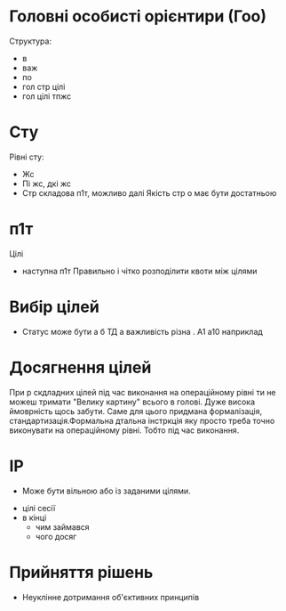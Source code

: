 # Головні особисті орієнтири (Гоо)
Структура:
- в 
- важ 
- по 
- гол стр цілі 
- гол цілі тпжс 
# Сту 
Рівні сту:
- Жс 
- Пі жс, дкі жс 
- Стр складова п1т, можливо далі
Якість стр о має бути достатньою
# п1т
Цілі
- наступна п1т
Правильно і чітко розподілити квоти між цілями 
# Вибір цілей
* Статус може бути а б ТД а важливість різна . А1 а10 наприклад 
# Досягнення цілей
При р скдладних цілей під час виконання на операційному рівні ти не можеш тримати "Велику картину" всього в голові. Дуже висока ймоврність щось забути. Саме для цього придмана формалізація, стандартизація.Формальна дтальна інстркція яку просто треба точно виконувати на операційному рівні. Тобто під час виконання.
# ІР
* Може бути вільною або із заданими цілями.
- цілі сесії 
- в кінці 
	- чим займався 
	- чого досяг 
# Прийняття рішень
- Неуклінне дотримання об'єктивних принципів 